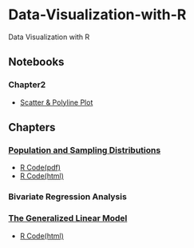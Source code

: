 # Data-Visualization-with-R
Data Visualization with R

## Notebooks
### Chapter2
* [Scatter & Polyline Plot](https://yalin1995.github.io/Data-Visualization-with-R/Chapter2/Scatter&Polyline_plot.nb.html)

## Chapters
### [Population and Sampling Distributions](https://yalin1995.github.io/Data-Visualization-with-R/1.Population%20and%20Sampling%20Distributions/HamApp01.pdf)
* [R Code(pdf)](https://yalin1995.github.io/Data-Visualization-with-R/1.Population%20and%20Sampling%20Distributions/Lecture01.pdf)
* [R Code(html)](https://yalin1995.github.io/Data-Visualization-with-R/1.Population%20and%20Sampling%20Distributions/Lecture01.html)

### Bivariate Regression Analysis 

### [The Generalized Linear Model](https://yalin1995.github.io/Data-Visualization-with-R/08The%20Generalized%20Linear%20Model/GLMwithExtension.pdf)
* [R Code(html)](https://yalin1995.github.io/Data-Visualization-with-R/08The%20Generalized%20Linear%20Model/Lecture08.html)
